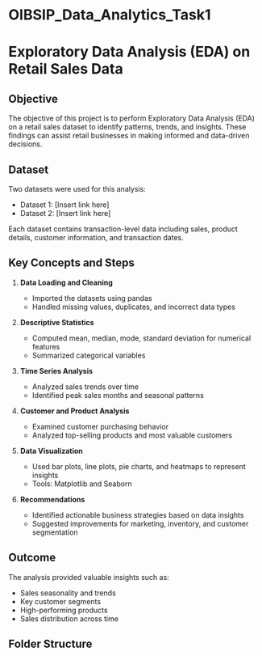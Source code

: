 # OIBSIP_Data_Analytics_Task1
# Exploratory Data Analysis (EDA) on Retail Sales Data

## Objective

The objective of this project is to perform Exploratory Data Analysis (EDA) on a retail sales dataset to identify patterns, trends, and insights. These findings can assist retail businesses in making informed and data-driven decisions.

## Dataset

Two datasets were used for this analysis:
- Dataset 1: [Insert link here]
- Dataset 2: [Insert link here]

Each dataset contains transaction-level data including sales, product details, customer information, and transaction dates.

## Key Concepts and Steps

1. **Data Loading and Cleaning**
   - Imported the datasets using pandas
   - Handled missing values, duplicates, and incorrect data types

2. **Descriptive Statistics**
   - Computed mean, median, mode, standard deviation for numerical features
   - Summarized categorical variables

3. **Time Series Analysis**
   - Analyzed sales trends over time
   - Identified peak sales months and seasonal patterns

4. **Customer and Product Analysis**
   - Examined customer purchasing behavior
   - Analyzed top-selling products and most valuable customers

5. **Data Visualization**
   - Used bar plots, line plots, pie charts, and heatmaps to represent insights
   - Tools: Matplotlib and Seaborn

6. **Recommendations**
   - Identified actionable business strategies based on data insights
   - Suggested improvements for marketing, inventory, and customer segmentation

## Outcome

The analysis provided valuable insights such as:
- Sales seasonality and trends
- Key customer segments
- High-performing products
- Sales distribution across time

## Folder Structure

